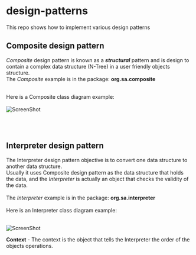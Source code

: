 design-patterns
===============

This repo shows how to implement various design patterns 

Composite design pattern
------------------------
<i>Composite</i> design pattern is known as a ***structural*** pattern and is design to contain a complex data structure 
(N-Tree) in a user friendly objects structure.<br/>
The <i>Composite</i> example is in the package: **org.sa.composite** <br/><br/>

Here is a Composite class diagram example: <br/><br/> 
![ScreenShot](https://raw.github.com/shai-amar/design-patterns/master/src/main/images/CompositeClassDiagram.jpg)

<br/><br/>

Interpreter design pattern
--------------------------
The Interpreter design pattern objective is to convert one data structure to another data structure.<br/>
Usually it uses Composite design pattern as the data structure that holds the data, and the <i>Interpreter</i> 
is actually an object that checks the validity of the data.<br/><br/>
The <i>Interpreter</i> example is in the package: **org.sa.interpreter** <br/><br/>
Here is an Interpreter class diagram example: <br/><br/>

![ScreenShot](https://raw.github.com/shai-amar/design-patterns/master/src/main/images/InterpreterClassDiagram.jpg)

<b>Context</b> - The context is the object that tells the Interpreter the order of the objects operations.<br/>


